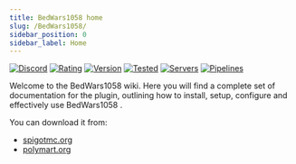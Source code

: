 ```yaml
---
title: BedWars1058 home
slug: /BedWars1058/
sidebar_position: 0
sidebar_label: Home
---
```


[![Discord](https://img.shields.io/discord/201345265821679617)](https://discord.gg/XdJfN2X)
[![Rating](https://img.shields.io/spiget/stars/50942)](https://www.spigotmc.org/resources/bedwars1058-opensource.97320/)
[![Version](https://img.shields.io/spiget/version/50942)](https://www.spigotmc.org/resources/bedwars1058-opensource.97320/)
[![Tested](https://img.shields.io/spiget/tested-versions/50942)](https://www.spigotmc.org/resources/bedwars1058-opensource.97320/)
[![Servers](https://img.shields.io/bstats/servers/1885)](https://bstats.org/plugin/bukkit/BedWars1058)
[![Pipelines](https://gitlab.com/andrei1058/BedWars1058/badges/master/pipeline.svg)](https://gitlab.com/andrei1058/BedWars1058/pipelines)

Welcome to the BedWars1058 wiki. Here you will find a complete set of documentation for the plugin, outlining how to install, setup, configure and effectively use BedWars1058 .

You can download it from: 
* [spigotmc.org](https://www.spigotmc.org/resources/bedwars1058-opensource.97320/)
* [polymart.org](https://polymart.org/resource/bedwars1058.1152)

